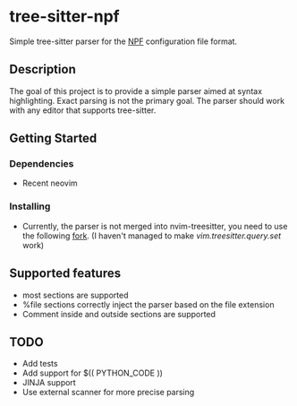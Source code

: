 # tree-sitter-npf

Simple tree-sitter parser for the [NPF](https://github.com/tbarbette/npf) configuration file format.

## Description

The goal of this project is to provide a simple parser aimed at syntax highlighting. Exact parsing is not the primary goal. The parser should work with any editor that supports tree-sitter.

## Getting Started

### Dependencies

* Recent neovim

### Installing

* Currently, the parser is not merged into nvim-treesitter, you need to use the following [fork](https://github.com/ntyunyayev/nvim-treesitter). (I haven't managed to make *vim.treesitter.query.set* work)

## Supported features 

* most sections are supported
* %file sections correctly inject the parser based on the file extension
* Comment inside and outside sections are supported

## TODO

* Add tests
* Add support for $(( PYTHON_CODE ))
* JINJA support
* Use external scanner for more precise parsing


